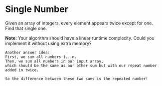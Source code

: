 Single Number
=============
Given an array of integers, every element appears twice except for one. Find that single one.

**Note:**
Your algorithm should have a linear runtime complexity. Could you implement it without using extra memory?

```
Another answer idea:     
First, we sum all numbers 1...n.     
Then, we sum all numbers in our input array, 
which should be the same as our other sum but with our repeat number added in twice.     

So the difference between these two sums is the repeated number!
```
